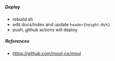 ##### Deploy
- rebuild.sh
- edit docs/index and update `header{height:0vh}`
- push, github actions will deploy

##### References
- https://github.com/moul-co/moul
